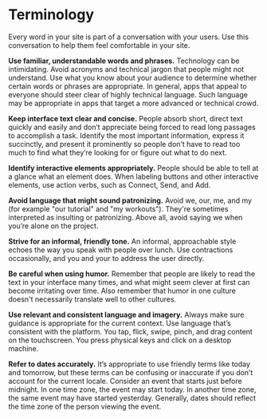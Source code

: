 # Terminology
Every word in your site is part of a conversation with your users. Use this conversation to help them feel comfortable in your site.

**Use familiar, understandable words and phrases.** Technology can be intimidating. Avoid acronyms and technical jargon that people might not understand. Use what you know about your audience to determine whether certain words or phrases are appropriate. In general, apps that appeal to everyone should steer clear of highly technical language. Such language may be appropriate in apps that target a more advanced or technical crowd.

**Keep interface text clear and concise.** People absorb short, direct text quickly and easily and don’t appreciate being forced to read long passages to accomplish a task. Identify the most important information, express it succinctly, and present it prominently so people don’t have to read too much to find what they’re looking for or figure out what to do next.

**Identify interactive elements appropriately.** People should be able to tell at a glance what an element does. When labeling buttons and other interactive elements, use action verbs, such as Connect, Send, and Add.

**Avoid language that might sound patronizing.** Avoid we, our, me, and my (for example "our tutorial" and "my workouts"). They're sometimes interpreted as insulting or patronizing. Above all, avoid saying we when you’re alone on the project.

**Strive for an informal, friendly tone.** An informal, approachable style echoes the way you speak with people over lunch. Use contractions occasionally, and you and your to address the user directly.

**Be careful when using humor.** Remember that people are likely to read the text in your interface many times, and what might seem clever at first can become irritating over time. Also remember that humor in one culture doesn't necessarily translate well to other cultures.

**Use relevant and consistent language and imagery.** Always make sure guidance is appropriate for the current context. Use language that’s consistent with the platform. You tap, flick, swipe, pinch, and drag content on the touchscreen. You press physical keys and click on a desktop machine.

**Refer to dates accurately.** It’s appropriate to use friendly terms like today and tomorrow, but these terms can be confusing or inaccurate if you don’t account for the current locale. Consider an event that starts just before midnight. In one time zone, the event may start today. In another time zone, the same event may have started yesterday. Generally, dates should reflect the time zone of the person viewing the event.